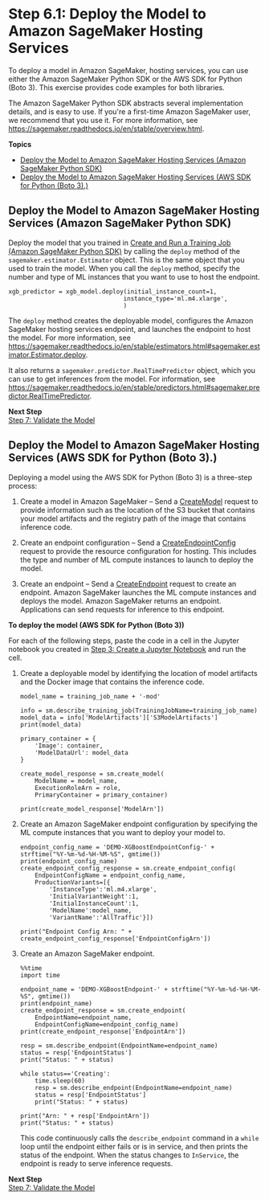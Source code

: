 # Step 6\.1: Deploy the Model to Amazon SageMaker Hosting Services<a name="ex1-deploy-model"></a>

To deploy a model in Amazon SageMaker, hosting services, you can use either the Amazon SageMaker Python SDK or the AWS SDK for Python \(Boto 3\)\. This exercise provides code examples for both libraries\. 

The Amazon SageMaker Python SDK abstracts several implementation details, and is easy to use\. If you're a first\-time Amazon SageMaker user, we recommend that you use it\. For more information, see [https://sagemaker\.readthedocs\.io/en/stable/overview\.html](https://sagemaker.readthedocs.io/en/stable/overview.html)\.

**Topics**
+ [Deploy the Model to Amazon SageMaker Hosting Services \(Amazon SageMaker Python SDK\)](#ex1-deploy-model-sdk)
+ [Deploy the Model to Amazon SageMaker Hosting Services \(AWS SDK for Python \(Boto 3\)\.\)](#ex1-deploy-model-boto)

## Deploy the Model to Amazon SageMaker Hosting Services \(Amazon SageMaker Python SDK\)<a name="ex1-deploy-model-sdk"></a>

Deploy the model that you trained in [Create and Run a Training Job \(Amazon SageMaker Python SDK\)](ex1-train-model.md#ex1-train-model-sdk) by calling the `deploy` method of the `sagemaker.estimator.Estimator` object\. This is the same object that you used to train the model\. When you call the `deploy` method, specify the number and type of ML instances that you want to use to host the endpoint\.

```
xgb_predictor = xgb_model.deploy(initial_instance_count=1,
                                instance_type='ml.m4.xlarge',
                                )
```

The `deploy` method creates the deployable model, configures the Amazon SageMaker hosting services endpoint, and launches the endpoint to host the model\. For more information, see [https://sagemaker\.readthedocs\.io/en/stable/estimators\.html\#sagemaker\.estimator\.Estimator\.deploy](https://sagemaker.readthedocs.io/en/stable/estimators.html#sagemaker.estimator.Estimator.deploy)\.

It also returns a `sagemaker.predictor.RealTimePredictor` object, which you can use to get inferences from the model\. For information, see [https://sagemaker\.readthedocs\.io/en/stable/predictors\.html\#sagemaker\.predictor\.RealTimePredictor](https://sagemaker.readthedocs.io/en/stable/predictors.html#sagemaker.predictor.RealTimePredictor)\.

**Next Step**  
[Step 7: Validate the Model](ex1-test-model.md)

## Deploy the Model to Amazon SageMaker Hosting Services \(AWS SDK for Python \(Boto 3\)\.\)<a name="ex1-deploy-model-boto"></a>

Deploying a model using the AWS SDK for Python \(Boto 3\) is a three\-step process: 

1. Create a model in Amazon SageMaker – Send a [CreateModel](API_CreateModel.md) request to provide information such as the location of the S3 bucket that contains your model artifacts and the registry path of the image that contains inference code\.

1. Create an endpoint configuration – Send a [CreateEndpointConfig](API_CreateEndpointConfig.md) request to provide the resource configuration for hosting\. This includes the type and number of ML compute instances to launch to deploy the model\. 

1. Create an endpoint – Send a [CreateEndpoint](API_CreateEndpoint.md) request to create an endpoint\. Amazon SageMaker launches the ML compute instances and deploys the model\. Amazon SageMaker returns an endpoint\. Applications can send requests for inference to this endpoint\.

**To deploy the model \(AWS SDK for Python \(Boto 3\)\)**

For each of the following steps, paste the code in a cell in the Jupyter notebook you created in [Step 3: Create a Jupyter Notebook](ex1-prepare.md) and run the cell\.

1. Create a deployable model by identifying the location of model artifacts and the Docker image that contains the inference code\. 

   ```
   model_name = training_job_name + '-mod'
   
   info = sm.describe_training_job(TrainingJobName=training_job_name)
   model_data = info['ModelArtifacts']['S3ModelArtifacts']
   print(model_data)
   
   primary_container = {
       'Image': container,
       'ModelDataUrl': model_data
   }
   
   create_model_response = sm.create_model(
       ModelName = model_name,
       ExecutionRoleArn = role,
       PrimaryContainer = primary_container)
   
   print(create_model_response['ModelArn'])
   ```

1. Create an Amazon SageMaker endpoint configuration by specifying the ML compute instances that you want to deploy your model to\.

   ```
   endpoint_config_name = 'DEMO-XGBoostEndpointConfig-' + strftime("%Y-%m-%d-%H-%M-%S", gmtime())
   print(endpoint_config_name)
   create_endpoint_config_response = sm.create_endpoint_config(
       EndpointConfigName = endpoint_config_name,
       ProductionVariants=[{
           'InstanceType':'ml.m4.xlarge',
           'InitialVariantWeight':1,
           'InitialInstanceCount':1,
           'ModelName':model_name,
           'VariantName':'AllTraffic'}])
   
   print("Endpoint Config Arn: " + create_endpoint_config_response['EndpointConfigArn'])
   ```

1. Create an Amazon SageMaker endpoint\. 

   ```
   %%time
   import time
   
   endpoint_name = 'DEMO-XGBoostEndpoint-' + strftime("%Y-%m-%d-%H-%M-%S", gmtime())
   print(endpoint_name)
   create_endpoint_response = sm.create_endpoint(
       EndpointName=endpoint_name,
       EndpointConfigName=endpoint_config_name)
   print(create_endpoint_response['EndpointArn'])
   
   resp = sm.describe_endpoint(EndpointName=endpoint_name)
   status = resp['EndpointStatus']
   print("Status: " + status)
   
   while status=='Creating':
       time.sleep(60)
       resp = sm.describe_endpoint(EndpointName=endpoint_name)
       status = resp['EndpointStatus']
       print("Status: " + status)
   
   print("Arn: " + resp['EndpointArn'])
   print("Status: " + status)
   ```

   This code continuously calls the `describe_endpoint` command in a `while` loop until the endpoint either fails or is in service, and then prints the status of the endpoint\. When the status changes to `InService`, the endpoint is ready to serve inference requests\.

**Next Step**  
[Step 7: Validate the Model](ex1-test-model.md)
